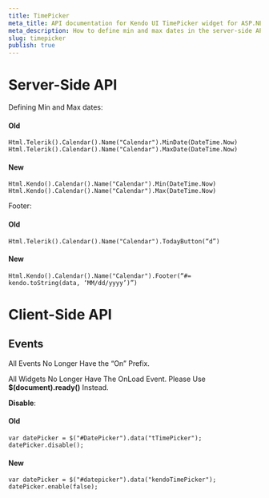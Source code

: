 ```yaml
---
title: TimePicker
meta_title: API documentation for Kendo UI TimePicker widget for ASP.NET MVC
meta_description: How to define min and max dates in the server-side API of Kendo UI TimePicker control for ASP.NET MVC.
slug: timepicker
publish: true
---
```


# Server-Side API

Defining Min and Max dates:

#### Old

    Html.Telerik().Calendar().Name("Calendar").MinDate(DateTime.Now)
    Html.Telerik().Calendar().Name("Calendar").MaxDate(DateTime.Now)

#### New
    
    Html.Kendo().Calendar().Name("Calendar").Min(DateTime.Now)
    Html.Kendo().Calendar().Name("Calendar").Max(DateTime.Now)

Footer:

#### Old
    
    Html.Telerik().Calendar().Name("Calendar").TodayButton(“d”)

#### New
    
    Html.Kendo().Calendar().Name("Calendar").Footer(“#= kendo.toString(data, ‘MM/dd/yyyy’)”)

# Client-Side API

## Events

All Events No Longer Have the “On” Prefix.

All Widgets No Longer Have The OnLoad Event. Please Use **$(document).ready()** Instead.

**Disable**:

#### Old

    var datePicker = $("#DatePicker").data("tTimePicker");
    datePicker.disable();

#### New

    var datePicker = $("#datepicker").data("kendoTimePicker");
    datePicker.enable(false);
 
